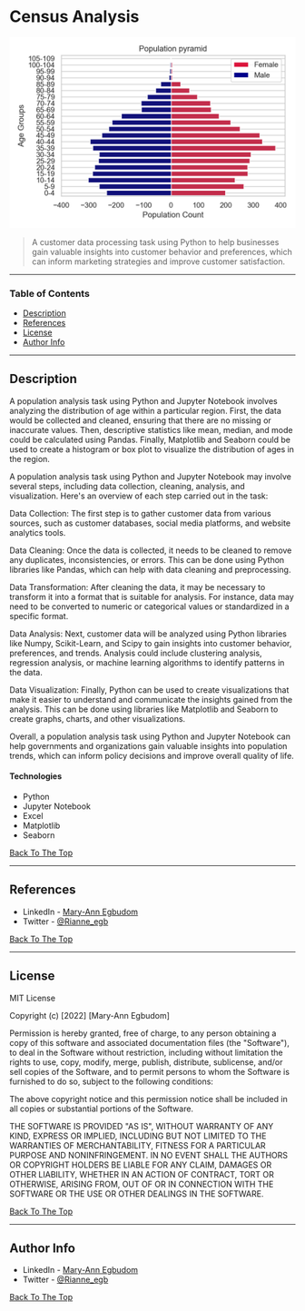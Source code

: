 # Census Analysis

![Project Image](population_pyramid.png)

> A customer data processing task using Python to help businesses gain valuable insights into customer behavior and preferences, which can inform marketing strategies and improve customer satisfaction.

---

### Table of Contents

- [Description](#description)
- [References](#references)
- [License](#license)
- [Author Info](#author-info)

---

## Description
A population analysis task using Python and Jupyter Notebook involves analyzing the distribution of age within a particular region. First, the data would be collected and cleaned, ensuring that there are no missing or inaccurate values. Then, descriptive statistics like mean, median, and mode could be calculated using Pandas. Finally, Matplotlib and Seaborn could be used to create a histogram or box plot to visualize the distribution of ages in the region.

A population analysis task using Python and Jupyter Notebook may involve several steps, including data collection, cleaning, analysis, and visualization. Here's an overview of each step carried out in the task:

Data Collection: The first step is to gather customer data from various sources, such as customer databases, social media platforms, and website analytics tools.

Data Cleaning: Once the data is collected, it needs to be cleaned to remove any duplicates, inconsistencies, or errors. This can be done using Python libraries like Pandas, which can help with data cleaning and preprocessing.

Data Transformation: After cleaning the data, it may be necessary to transform it into a format that is suitable for analysis. For instance, data may need to be converted to numeric or categorical values or standardized in a specific format.

Data Analysis: Next, customer data will be analyzed using Python libraries like Numpy, Scikit-Learn, and Scipy to gain insights into customer behavior, preferences, and trends. Analysis could include clustering analysis, regression analysis, or machine learning algorithms to identify patterns in the data.

Data Visualization: Finally, Python can be used to create visualizations that make it easier to understand and communicate the insights gained from the analysis. This can be done using libraries like Matplotlib and Seaborn to create graphs, charts, and other visualizations.

Overall, a population analysis task using Python and Jupyter Notebook can help governments and organizations gain valuable insights into population trends, which can inform policy decisions and improve overall quality of life.


#### Technologies

- Python
- Jupyter Notebook
- Excel
- Matplotlib
- Seaborn

[Back To The Top](#customer-data-processing-project)

---

## References

- LinkedIn - [Mary-Ann Egbudom](https://www.linkedin.com/in/mary-ann-egbudom-9017b3109)
- Twitter - [@Rianne_egb](https://twitter.com/Rianne_egb)

[Back To The Top](#customer-data-processing-project)

---

## License

MIT License

Copyright (c) [2022] [Mary-Ann Egbudom]

Permission is hereby granted, free of charge, to any person obtaining a copy
of this software and associated documentation files (the "Software"), to deal
in the Software without restriction, including without limitation the rights
to use, copy, modify, merge, publish, distribute, sublicense, and/or sell
copies of the Software, and to permit persons to whom the Software is
furnished to do so, subject to the following conditions:

The above copyright notice and this permission notice shall be included in all
copies or substantial portions of the Software.

THE SOFTWARE IS PROVIDED "AS IS", WITHOUT WARRANTY OF ANY KIND, EXPRESS OR
IMPLIED, INCLUDING BUT NOT LIMITED TO THE WARRANTIES OF MERCHANTABILITY,
FITNESS FOR A PARTICULAR PURPOSE AND NONINFRINGEMENT. IN NO EVENT SHALL THE
AUTHORS OR COPYRIGHT HOLDERS BE LIABLE FOR ANY CLAIM, DAMAGES OR OTHER
LIABILITY, WHETHER IN AN ACTION OF CONTRACT, TORT OR OTHERWISE, ARISING FROM,
OUT OF OR IN CONNECTION WITH THE SOFTWARE OR THE USE OR OTHER DEALINGS IN THE
SOFTWARE.


[Back To The Top](#customer-data-processing-project)

---

## Author Info

- LinkedIn - [Mary-Ann Egbudom](https://www.linkedin.com/in/mary-ann-egbudom-9017b3109)
- Twitter - [@Rianne_egb](https://twitter.com/Rianne_egb)


[Back To The Top](#customer-data-processing-project)



